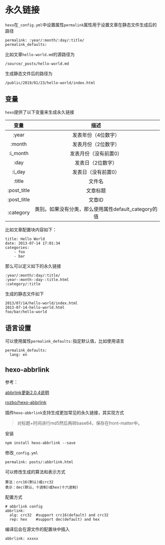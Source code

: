 
# 永久链接

`hexo`在`_config.yml`中设置属性`permalink`属性用于设置文章在静态文件生成后的路径

    permalink: :year/:month/:day/:title/
    permalink_defaults:

比如文章`hello-world.md`的源路径为

    /source/_posts/hello-world.md

生成静态文件后的路径为

    /public/2019/01/23/hello-world/index.html

## 变量

`hexo`提供了以下变量来生成永久链接

|     变量    	|                         描述                         	|
|:-----------:	|:----------------------------------------------------:	|
| :year       	| 发表年份（4位数字）                                  	|
| :month      	| 发表月份（2位数字）                                  	|
| :i_month    	| 发表月份（没有前置0）                                	|
| :day        	| 发表日（2位数字）                                    	|
| :i_day      	| 发表日（没有前置0）                                  	|
| :title      	| 文件名                                               	|
| :post_title 	| 文章标题                                             	|
| :post_title 	| 文章ID                                               	|
| :category   	| 类别。如果没有分类，那么使用属性default_category的值 	|

比如文章配置块内容如下：

    title: Hello World
    date: 2013-07-14 17:01:34
    categories:
        - foo
        - bar

那么可以定义如下的永久链接

    :year/:month/:day/:title/ 
    :year-:month-:day-:title.html
    :category/:title

生成的静态文件如下

    2013/07/14/hello-world/index.html
    2013-07-14-hello-world.html
    foo/bar/hello-world

## 语言设置

可以使用属性`permalink_defaults:`指定默认值，比如使用语言

    permalink_defaults:
      lang: en

## hexo-abbrlink

参考：

[abbrlink更新2.0.4说明](https://post.zz173.com/detail/hexo-abbrlink-2.0.4.html)

[rozbo/hexo-abbrlink](https://github.com/rozbo/hexo-abbrlink)

插件`hexo-abbrlink`支持生成更加常见的永久链接，其实现方式

>对标题+时间进行md5然后再转base64，保存在front-matter中。

安装

    npm install hexo-abbrlink --save

修改`_config.yml`

    permalink: posts/:abbrlink.html

可以修改生成的算法和表示方式

    算法：crc16(默认)或crc32
    表示：dec(默认，十进制)或hex(十六进制)

配置方式

    # abbrlink config
    abbrlink:
      alg: crc32  #support crc16(default) and crc32
      rep: hex    #support dec(default) and hex

编译后会在源文件的配置块中插入

    abbrlink: xxxxx
